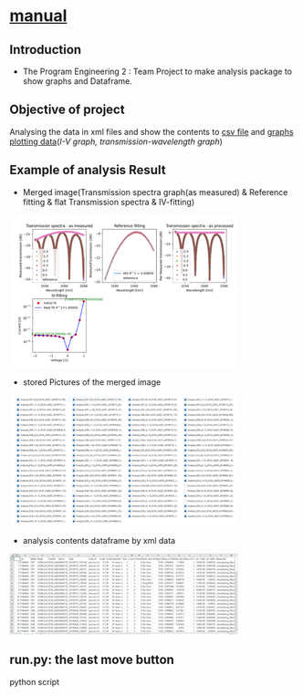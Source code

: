 # <u>manual</u>

## __Introduction__

+ The Program Engineering 2 : Team Project to make analysis package to show graphs and Dataframe.

## Objective of project

Analysing the data in xml files and show the contents to <u>csv file</u> and <u>graphs plotting data</u>(_I-V graph, transmission-wavelength graph_)

## Example of analysis Result
+ Merged image(Transmission spectra graph(as measured) & Reference fitting & flat Transmission spectra & IV-fitting)
<img src="./document/B1_1.png" width="400">

+ stored Pictures of the merged image
<img src="./document/B1_2.png" width="400">

+ analysis contents dataframe by xml data
<img src="./document/B1_3.png" width="400">

## run.py: the last move button

python script
